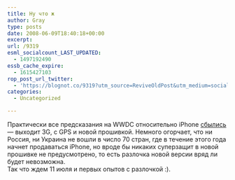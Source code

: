 ```yaml
---
title: Ну что ж
author: Gray
type: posts
date: 2008-06-09T18:40:18+00:00
excerpt:
url: /9319
esml_socialcount_LAST_UPDATED:
  - 1497192490
essb_cache_expire:
  - 1615427103
rop_post_url_twitter:
  - 'https://blognot.co/9319?utm_source=ReviveOldPost&utm_medium=social&utm_campaign=ReviveOldPost'
categories:
  - Uncategorized

---
```








Практически все предсказания на WWDC относительно iPhone <a href="http://www.engadget.com/2008/06/09/steve-jobs-keynote-live-from-wwdc-2008/" target="_blank">сбылись</a> &#8212; выходит 3G, с GPS и новой прошивкой. Немного огорчает, что ни Россия, ни Украина не вошли в число 70 стран, где в течение этого года начнет продаваться iPhone, но вроде бы никаких суперзащит в новой прошивке не предусмотрено, то есть разлочка новой версии вряд ли будет невозможна.  
Так что ждем 11 июля и первых опытов с разлочкой :).